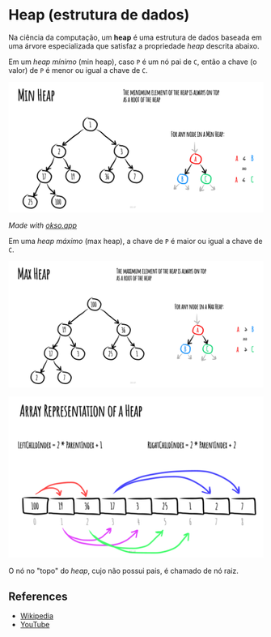 # Heap (estrutura de dados)

Na ciência da computação, um **heap** é uma estrutura de dados
baseada em uma árvore especializada que satisfaz a propriedade _heap_ descrita abaixo.

Em um _heap mínimo_ (min heap), caso `P` é um nó pai de `C`, então a chave
(o valor) de `P` é menor ou igual a chave de `C`.

![MinHeap](./images/min-heap.jpeg)

_Made with [okso.app](https://okso.app)_

Em uma _heap máximo_ (max heap), a chave de `P` é maior ou igual
a chave de `C`.

![MaxHeap](./images/max-heap.jpeg)

![Array Representation](./images/array-representation.jpeg)

O nó no "topo" do _heap_, cujo não possui pais, é chamado de nó raiz.

## References

- [Wikipedia](<https://en.wikipedia.org/wiki/Heap_(data_structure)>)
- [YouTube](https://www.youtube.com/watch?v=t0Cq6tVNRBA&index=5&t=0s&list=PLLXdhg_r2hKA7DPDsunoDZ-Z769jWn4R8)
